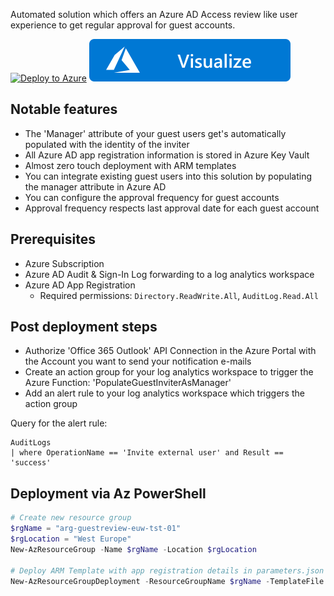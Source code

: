 Automated solution which offers an Azure AD Access review like user experience to get regular approval for guest accounts.

[![Deploy to Azure](https://aka.ms/deploytoazurebutton)](https://portal.azure.com/#create/Microsoft.Template/uri/https%3A%2F%2Fraw.githubusercontent.com%2Fnicolonsky%2FAzureADGuestReview%2Fmaster%2FguestReview.json)
[![Visualize](https://raw.githubusercontent.com/Azure/azure-quickstart-templates/master/1-CONTRIBUTION-GUIDE/images/visualizebutton.svg?sanitize=true)](http://armviz.io/#/?load=https%3A%2F%2Fraw.githubusercontent.com%2Fnicolonsky%2FAzureADGuestReview%2Fmaster%2FguestReview.json)

## Notable features

* The 'Manager' attribute of your guest users get's automatically populated with the identity of the inviter
* All Azure AD app registration information is stored in Azure Key Vault
* Almost zero touch deployment with ARM templates
* You can integrate existing guest users into this solution by populating the manager attribute in Azure AD
* You can configure the approval frequency for guest accounts
* Approval frequency respects last approval date for each guest account

## Prerequisites

* Azure Subscription
* Azure AD Audit & Sign-In Log forwarding to a log analytics workspace
* Azure AD App Registration
    * Required permissions: `Directory.ReadWrite.All`, `AuditLog.Read.All`

## Post deployment steps

* Authorize 'Office 365 Outlook' API Connection in the Azure Portal with the Account you want to send your notification e-mails
* Create an action group for your log analytics workspace to trigger the Azure Function: 'PopulateGuestInviterAsManager'
* Add an alert rule to your log analytics workspace which triggers the action group

Query for the alert rule:

```
AuditLogs
| where OperationName == 'Invite external user' and Result == 'success'
```

## Deployment via Az PowerShell

```powershell
# Create new resource group
$rgName = "arg-guestreview-euw-tst-01"
$rgLocation = "West Europe"
New-AzResourceGroup -Name $rgName -Location $rgLocation

# Deploy ARM Template with app registration details in parameters.json file
New-AzResourceGroupDeployment -ResourceGroupName $rgName -TemplateFile "C:\Repos\GitHub\AzureADGuestManagement\03-LogicApp\template.json" -TemplateParameterFile "C:\Repos\GitHub\AzureADGuestManagement\03-LogicApp\template.parameters.json" -Verbose  
```

